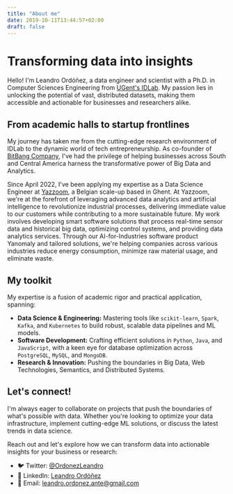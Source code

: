 ```yaml
---
title: "About me"
date: 2019-10-11T13:44:57+02:00
draft: false
---
```


# Transforming data into insights

Hello! I'm Leandro Ordóñez, a data engineer and scientist with a Ph.D. in Computer Sciences Engineering from [UGent's IDLab](https://idlab.technology/). My passion lies in unlocking the potential of vast, distributed datasets, making them accessible and actionable for businesses and researchers alike.

## From academic halls to startup frontlines

My journey has taken me from the cutting-edge research environment of IDLab to the dynamic world of tech entrepreneurship. As co-founder of [BitBang Company](https://thebitbang.company), I've had the privilege of helping businesses across South and Central America harness the transformative power of Big Data and Analytics.

Since April 2022, I've been applying my expertise as a Data Science Engineer at [Yazzoom](https://yazzoom.com), a Belgian scale-up based in Ghent. At Yazzoom, we're at the forefront of leveraging advanced data analytics and artificial intelligence to revolutionize industrial processes, delivering immediate value to our customers while contributing to a more sustainable future. My work involves developing smart software solutions that process real-time sensor data and historical big data, optimizing control systems, and providing data analytics services. Through our AI-for-Industries software product Yanomaly and tailored solutions, we're helping companies across various industries reduce energy consumption, minimize raw material usage, and eliminate waste.

## My toolkit

My expertise is a fusion of academic rigor and practical application, spanning:

- **Data Science & Engineering:** Mastering tools like `scikit-learn`, `Spark`, `Kafka`, and `Kubernetes` to build robust, scalable data pipelines and ML models.
- **Software Development:** Crafting efficient solutions in `Python`, `Java`, and `JavaScript`, with a keen eye for database optimization across `PostgreSQL`, `MySQL`, and `MongoDB`.
- **Research & Innovation:** Pushing the boundaries in Big Data, Web Technologies, Semantics, and Distributed Systems.

## Let's connect!

I'm always eager to collaborate on projects that push the boundaries of what's possible with data. Whether you're looking to optimize your data infrastructure, implement cutting-edge ML solutions, or discuss the latest trends in data science.

Reach out and let's explore how we can transform data into actionable insights for your business or research:

- 🐦 Twitter: [@OrdonezLeandro](http://twitter.com/OrdonezLeandro)
- 💼 LinkedIn: [Leandro Ordóñez](https://www.linkedin.com/in/leandroordonez)
- 📧 Email: [leandro.ordonez.ante@gmail.com](mailto:leandro.ordonez.ante@gmail.com)
